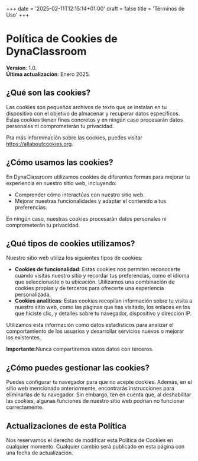 +++
date = '2025-02-11T12:15:14+01:00'
draft = false
title = 'Términos de Uso'
+++

<div class="content">
  <h1>Política de Cookies de DynaClassroom</h1>
  <p>
    <strong>Version</strong>: 1.0.<br />
    <strong>Última actualización</strong>: Enero 2025.
  </p>

  <div class="paper-content">
    <h2>¿Qué son las cookies?</h2>
    <p>
      Las cookies son pequeños archivos de texto que se instalan en tu dispositivo con el objetivo de almacenar y recuperar datos específicos. Estas cookies tienen fines concretos y en ningún caso procesarán datos personales ni comprometerán tu privacidad.
    </p>
    <p>
      Pra más informmación sobre las cookies, puedes visitar 
      <a href="http://allaboutcookies.org" target="_blank">https://allaboutcookies.org</a>.
    </p>
    <h2>¿Cómo usamos las cookies?</h2>
    <p>
      En DynaClassroom utilizamos cookies de diferentes formas para mejorar tu experiencia en nuestro sitio web, incluyendo:
    </p>
    <ul>
      <li>Comprender cómo interactúas con nuestro sitio web.</li>
      <li>Mejorar nuestras funcionalidades y adaptar el contenido a tus preferencias.
      </li>
    </ul>
    <p>
      En ningún caso, nuestras cookies procesarán datos personales ni comprometerán tu privacidad.
    </p>
    <h2>¿Qué tipos de cookies utilizamos?</h2>
    <p>
      Nuestro sitio web utiliza los siguientes tipos de cookies:
    </p>
    <ul>
      <li>
	<strong>Cookies de funcionalidad</strong>: Estas cookies nos permiten reconocerte cuando visitas nuestro sitio y recordar tus preferencias, como el idioma que seleccionaste o tu ubicación. Utilizamos una combinación de cookies propias y de terceros para ofrecerte una experiencia personalizada.
      </li>
      <li>
	<strong>Cookies analíticas</strong>: Estas cookies recopilan información sobre tu visita a nuestro sitio web, como las páginas que has visitado, los enlaces en los que hiciste clic, y detalles sobre tu navegador, dispositivo y dirección IP.</p>
</li>
</ul>
<p>Utilizamos esta información como datos estadísticos para analizar el comportamiento de los usuarios y desarrollar servicios nuevos o mejorar los existentes.</p>
<p><strong>Importante:</strong>Nunca compartiremos estos datos con terceros.</p>
<h2>¿Cómo puedes gestionar las cookies?</h2>
<p>
  Puedes configurar tu navegador para que no acepte cookies. Además, en el sitio web mencionado anteriormente, encontrarás instrucciones para eliminarlas de tu navegador. Sin embargo, ten en cuenta que, al deshabilitar las cookies, algunas funciones de nuestro sitio web podrían no funcionar correctamente.


</p>
<h2>Actualizaciones de esta Política</h2>
<p>Nos reservamos el derecho de modificar esta Política de Cookies en cualquier momento. Cualquier cambio será publicado en esta página con una fecha de actualización.</p>


</div>
</div>
